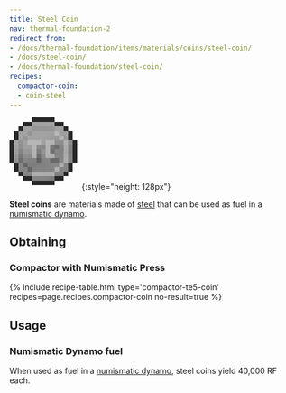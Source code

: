 ```yaml
---
title: Steel Coin
nav: thermal-foundation-2
redirect_from:
- /docs/thermal-foundation/items/materials/coins/steel-coin/
- /docs/steel-coin/
- /docs/thermal-foundation/steel-coin/
recipes:
  compactor-coin:
  - coin-steel
---
```


![Steel coin](/assets/images/thermal-foundation/coin-steel.png){:style="height: 128px"}


**Steel coins** are materials made of [steel](/docs/thermal-foundation-2/steel-ingot/) that can be
used as fuel in a [numismatic dynamo](/docs/thermal-expansion/numismatic-dynamo/).


Obtaining
---------

### Compactor with Numismatic Press
{% include recipe-table.html type='compactor-te5-coin' recipes=page.recipes.compactor-coin no-result=true %}


Usage
-----

### Numismatic Dynamo fuel
When used as fuel in a [numismatic dynamo](/docs/thermal-expansion/numismatic-dynamo/), steel
coins yield 40,000 RF each.

